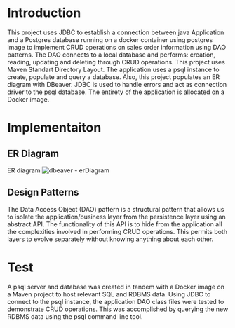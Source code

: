 # Introduction
This project uses JDBC to establish a connection between java Application and a Postgres database running on a docker container using postgres image to implement CRUD operations on sales order information using DAO patterns. The DAO connects to a local database and performs: creation, reading, updating and deleting through CRUD operations. This project uses Maven Standart Directory Layout. The application uses a psql instance to create, populate and query a database. Also, this project populates an ER diagram with DBeaver. JDBC is used to handle errors and act as connection driver to the psql database. The entirety of the application is allocated on a Docker image. 

# Implementaiton
## ER Diagram
ER diagram
![dbeaver - erDiagram](https://user-images.githubusercontent.com/73845528/139197922-07fe0dfc-ae07-494a-9047-501736d13255.png)


## Design Patterns
The Data Access Object (DAO) pattern is a structural pattern that allows us to isolate the application/business layer from the persistence layer using an abstract API. The functionality of this API is to hide from the application all the complexities involved in performing CRUD operations. This permits both layers to evolve separately without knowing anything about each other.

# Test
A psql server and database was created in tandem with a Docker image on a Maven project to host relevant SQL and RDBMS data. Using JDBC to connect to the psql instance, the application DAO class files were tested to demonstrate CRUD operations. This was accomplished by querying the new RDBMS data using the psql command line tool.
